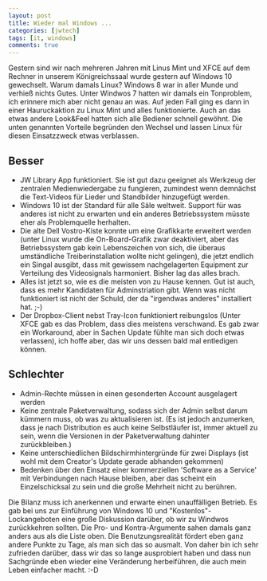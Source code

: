 ```yaml
---
layout: post
title: Wieder mal Windows ...
categories: [jwtech]
tags: [it, windows] 
comments: true
---
```


Gestern sind wir nach mehreren Jahren mit Linus Mint und XFCE auf dem Rechner in unserem Königreichssaal wurde gestern auf Windows 10 gewechselt. Warum damals Linux? Windows 8 war in aller Munde und verhieß nichts Gutes. Unter Windwos 7 hatten wir damals ein Tonproblem, ich erinnere mich aber nicht genau an was. Auf jeden Fall ging es dann in einer Hauruckaktion zu Linux Mint und alles funktionierte. Auch an das etwas andere Look&Feel hatten sich alle Bediener schnell gewöhnt. Die unten genannten Vorteile begründen den Wechsel und lassen Linux für diesen Einsatzzweck etwas verblassen.

## Besser
+ JW Library App funktioniert. Sie ist gut dazu geeignet als Werkzeug der zentralen Medienwiedergabe zu fungieren, zumindest wenn demnächst die Text-Videos für Lieder und Standbilder hinzugefügt werden.
+ Windows 10 ist der Standard für alle Säle weltweit. Support für was anderes ist nicht zu erwarten und ein anderes Betriebssystem müsste eher als Problemquelle herhalten. 
+ Die alte Dell Vostro-Kiste konnte um eine Grafikkarte erweitert werden (unter Linux wurde die On-Board-Grafik zwar deaktiviert, aber das Betriebssystem gab kein Lebenszeichen von sich, die überaus umständliche Treiberinstallation wollte nicht gelingen), die jetzt endlich ein Singal ausgibt, dass mit gewissem nachgelagerten Equipment zur Verteilung des Videosignals harmoniert. Bisher lag das alles brach. 
+ Alles ist jetzt so, wie es die meisten von zu Hause kennen. Gut ist auch, dass es mehr Kandidaten für Adminstriation gibt. Wenn was nicht funktioniert ist nicht der Schuld, der da "irgendwas anderes" installiert hat. ;-) 
+ Der Dropbox-Client nebst Tray-Icon funktioniert reibungslos (Unter XFCE gab es das Problem, dass dies meistens verschwand. Es gab zwar ein Workaround, aber in Sachen Update fühlte man sich doch etwas verlassen), ich hoffe aber, das wir uns dessen bald mal entledigen können.

## Schlechter
- Admin-Rechte müssen in einen gesonderten Account ausgelagert werden
- Keine zentrale Paketverwaltung, sodass sich der Admin selbst darum kümmern muss, ob was zu aktualisieren ist. (Es ist jedoch anzumerken, dass je nach Distribution es auch keine Selbstläufer ist, immer aktuell zu sein, wenn die Versionen in der Paketverwaltung dahinter zurückbleiben.)
- Keine unterschiedlichen Bildschirmhintergründe für zwei Displays (ist wohl mit dem Creator's Update gerade abhanden gekommen)
- Bedenken über den Einsatz einer kommerziellen 'Software as a Service' mit Verbindungen nach Hause bleiben, aber das scheint ein Einzelschicksal zu sein und die große Mehrheit nicht zu berühren.

Die Bilanz muss ich anerkennen und erwarte einen unauffälligen Betrieb. Es gab bei uns zur Einführung von Windows 10 und "Kostenlos"-Lockangeboten eine große Diskussion darüber, ob wir zu Windwos zurückkehren sollten. Die Pro- und Kontra-Argumente sahen damals ganz anders aus als die Liste oben. Die Benutzungsrealität fördert eben ganz andere Punkte zu Tage, als man sich das so ausmalt. Von daher bin ich sehr zufrieden darüber, dass wir das so lange ausprobiert haben und dass nun Sachgründe eben wieder eine Veränderung herbeiführen, die auch mein Leben einfacher macht. :-D
